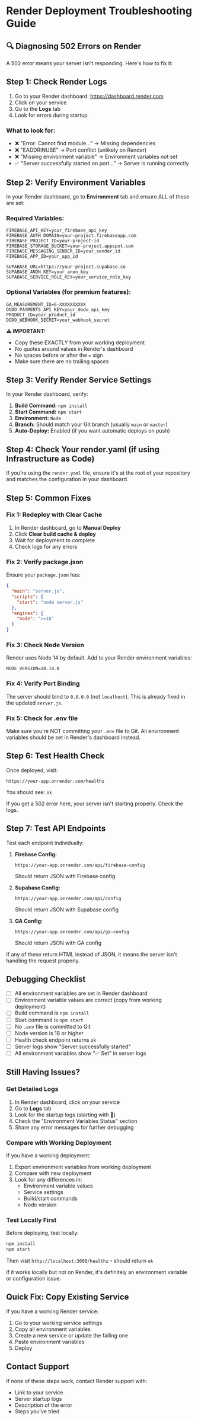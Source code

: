 # Render Deployment Troubleshooting Guide

## 🔍 Diagnosing 502 Errors on Render

A 502 error means your server isn't responding. Here's how to fix it:

## Step 1: Check Render Logs

1. Go to your Render dashboard: https://dashboard.render.com
2. Click on your service
3. Go to the **Logs** tab
4. Look for errors during startup

### What to look for:
- ❌ "Error: Cannot find module..." → Missing dependencies
- ❌ "EADDRINUSE" → Port conflict (unlikely on Render)
- ❌ "Missing environment variable" → Environment variables not set
- ✅ "Server successfully started on port..." → Server is running correctly

## Step 2: Verify Environment Variables

In your Render dashboard, go to **Environment** tab and ensure ALL of these are set:

### Required Variables:
```
FIREBASE_API_KEY=your_firebase_api_key
FIREBASE_AUTH_DOMAIN=your-project.firebaseapp.com
FIREBASE_PROJECT_ID=your-project-id
FIREBASE_STORAGE_BUCKET=your-project.appspot.com
FIREBASE_MESSAGING_SENDER_ID=your_sender_id
FIREBASE_APP_ID=your_app_id

SUPABASE_URL=https://your-project.supabase.co
SUPABASE_ANON_KEY=your_anon_key
SUPABASE_SERVICE_ROLE_KEY=your_service_role_key
```

### Optional Variables (for premium features):
```
GA_MEASUREMENT_ID=G-XXXXXXXXXX
DODO_PAYMENTS_API_KEY=your_dodo_api_key
PRODUCT_ID=your_product_id
DODO_WEBHOOK_SECRET=your_webhook_secret
```

**⚠️ IMPORTANT:** 
- Copy these EXACTLY from your working deployment
- No quotes around values in Render's dashboard
- No spaces before or after the `=` sign
- Make sure there are no trailing spaces

## Step 3: Verify Render Service Settings

In your Render dashboard, verify:

1. **Build Command:** `npm install`
2. **Start Command:** `npm start`
3. **Environment:** `Node`
4. **Branch:** Should match your Git branch (usually `main` or `master`)
5. **Auto-Deploy:** Enabled (if you want automatic deploys on push)

## Step 4: Check Your render.yaml (if using Infrastructure as Code)

If you're using the `render.yaml` file, ensure it's at the root of your repository and matches the configuration in your dashboard.

## Step 5: Common Fixes

### Fix 1: Redeploy with Clear Cache
1. In Render dashboard, go to **Manual Deploy**
2. Click **Clear build cache & deploy**
3. Wait for deployment to complete
4. Check logs for any errors

### Fix 2: Verify package.json
Ensure your `package.json` has:
```json
{
  "main": "server.js",
  "scripts": {
    "start": "node server.js"
  },
  "engines": {
    "node": ">=18"
  }
}
```

### Fix 3: Check Node Version
Render uses Node 14 by default. Add to your Render environment variables:
```
NODE_VERSION=18.18.0
```

### Fix 4: Verify Port Binding
The server should bind to `0.0.0.0` (not `localhost`). This is already fixed in the updated `server.js`.

### Fix 5: Check for .env file
Make sure you're NOT committing your `.env` file to Git. All environment variables should be set in Render's dashboard instead.

## Step 6: Test Health Check

Once deployed, visit:
```
https://your-app.onrender.com/healthz
```

You should see: `ok`

If you get a 502 error here, your server isn't starting properly. Check the logs.

## Step 7: Test API Endpoints

Test each endpoint individually:

1. **Firebase Config:**
   ```
   https://your-app.onrender.com/api/firebase-config
   ```
   Should return JSON with Firebase config

2. **Supabase Config:**
   ```
   https://your-app.onrender.com/api/config
   ```
   Should return JSON with Supabase config

3. **GA Config:**
   ```
   https://your-app.onrender.com/api/ga-config
   ```
   Should return JSON with GA config

If any of these return HTML instead of JSON, it means the server isn't handling the request properly.

## Debugging Checklist

- [ ] All environment variables are set in Render dashboard
- [ ] Environment variable values are correct (copy from working deployment)
- [ ] Build command is `npm install`
- [ ] Start command is `npm start`
- [ ] No `.env` file is committed to Git
- [ ] Node version is 18 or higher
- [ ] Health check endpoint returns `ok`
- [ ] Server logs show "Server successfully started"
- [ ] All environment variables show "✅ Set" in server logs

## Still Having Issues?

### Get Detailed Logs

1. In Render dashboard, click on your service
2. Go to **Logs** tab
3. Look for the startup logs (starting with 🚀)
4. Check the "Environment Variables Status" section
5. Share any error messages for further debugging

### Compare with Working Deployment

If you have a working deployment:

1. Export environment variables from working deployment
2. Compare with new deployment
3. Look for any differences in:
   - Environment variable values
   - Service settings
   - Build/start commands
   - Node version

### Test Locally First

Before deploying, test locally:
```bash
npm install
npm start
```

Then visit `http://localhost:3000/healthz` - should return `ok`

If it works locally but not on Render, it's definitely an environment variable or configuration issue.

## Quick Fix: Copy Existing Service

If you have a working Render service:

1. Go to your working service settings
2. Copy all environment variables
3. Create a new service or update the failing one
4. Paste environment variables
5. Deploy

## Contact Support

If none of these steps work, contact Render support with:
- Link to your service
- Server startup logs
- Description of the error
- Steps you've tried

